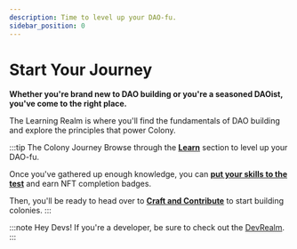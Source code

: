 ```yaml
---
description: Time to level up your DAO-fu.
sidebar_position: 0
---
```


# Start Your Journey

**Whether you're brand new to DAO building or you're a seasoned DAOist, you've come to the right place.**

The Learning Realm is where you'll find the fundamentals of DAO building and explore the principles that power Colony.

:::tip The Colony Journey
Browse through the [**Learn**](why-colony) section to level up your DAO-fu. 

Once you've gathered up enough knowledge, you can [**put your skills to the test**](test-your-knowledge) and earn NFT completion badges. 

Then, you'll be ready to head over to [**Craft and Contribute**](../craft/) to start building colonies.
:::

:::note Hey Devs!
If you're a developer, be sure to check out the [DevRealm](../develop/).
:::
